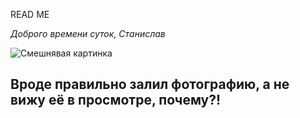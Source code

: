 READ ME

*Доброго времени суток, Станислав*

![Cмешнявая картинка](monkey.jpg)

## Вроде правильно залил фотографию, а не вижу её в просмотре, почему?!